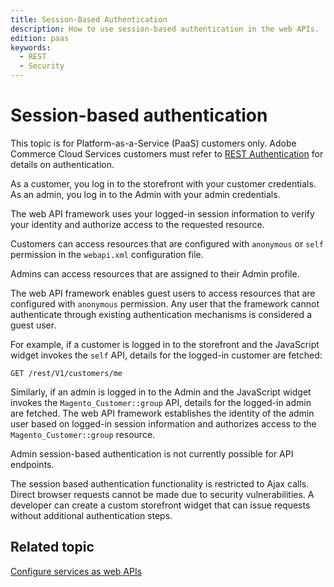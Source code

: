 ```yaml
---
title: Session-Based Authentication
description: How to use session-based authentication in the web APIs.
edition: paas
keywords:
  - REST
  - Security
---
```


# Session-based authentication

<InlineAlert variant="info" slots="text"/>

This topic is for Platform-as-a-Service (PaaS) customers only. Adobe Commerce Cloud Services customers must refer to [REST Authentication](./index.md) for details on authentication.

As a customer, you log in to the storefront with your customer credentials. As an admin, you log in to the Admin with your admin credentials.

The web API framework uses your logged-in session information to verify your identity and authorize access to the requested resource.

Customers can access resources that are configured with `anonymous` or `self`  permission in the `webapi.xml` configuration file.

Admins can access resources that are assigned to their Admin profile.

<InlineAlert variant="info" slots="text"/>

The web API framework enables guest users to access resources that are configured with `anonymous` permission. Any user that the framework cannot authenticate through existing authentication mechanisms is considered a guest user.

For example, if a customer is logged in to the storefront and the JavaScript widget invokes the `self` API, details for the logged-in customer are fetched:

`GET /rest/V1/customers/me`

Similarly, if an admin is logged in to the Admin and the JavaScript widget invokes the `Magento_Customer::group` API, details for the logged-in admin are fetched. The web API framework establishes the identity of the admin user based on logged-in session information and authorizes access to the `Magento_Customer::group` resource.

<InlineAlert variant="warning" slots="text"/>

Admin session-based authentication is not currently possible for API endpoints.

The session based authentication functionality is restricted to Ajax calls. Direct browser requests cannot be made due to security vulnerabilities. A developer can create a custom storefront widget that can issue requests without additional authentication steps.

## Related topic

[Configure services as web APIs](https://developer.adobe.com/commerce/php/development/components/web-api/services/)
